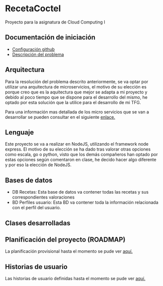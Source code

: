 # RecetaCoctel

Proyecto para la asignatura de Cloud Computing I 

## Documentación de iniciación

- [Configuración github](https://github.com/cr13/RecetaCoctel/blob/main/doc/doc_H0.md)
- [Descripción del problema](https://github.com/cr13/RecetaCoctel/blob/main/doc/desc_prob.md)

## Arquitectura

Para la resolución del problema descrito anteriormente, se va optar por utilizar una arquitectura de microservicios, el motivo de su elección es porque creo que es la aquitectura que mejor se adapta a mi proyecto y debido al poco tiempo que se dispone para el desarrollo del mismo, he optado por esta solución que la utilice para el desarrollo de mi TFG.

Para una información mas detallada de los micro servicios que se van a desarrollar se pueden consultar en el siguiente [enlace.](https://cr13.github.io/RecetaCoctel/)

## Lenguaje

Este proyecto se va a realizar en NodeJS, utilizando el framework node express. El motivo de su elección se ha dado tras valorar otras opciones como escala, go o python, visto que los demás compañeros han optado por estas opciones según comentaron en clase, he decido hacer algo diferente y por eso la elección de NodeJS.

## Bases de datos

- DB Recetas: Esta base de datos va contener todas las recetas y sus correspondientes valoraciones
- BD Perfiles usuario: Esta BD va contener toda la información relacionada con el perfil del usuario.

## Clases desarrolladas



## Planificación del proyecto (ROADMAP)

La planificación provisional hasta el momento se pude ver [aquí.](https://cr13.github.io/RecetaCoctel/Roadmap.html)

## Historias de usuario

Las historias de usuario definidas hasta el momento se pude ver [aquí.](https://cr13.github.io/RecetaCoctel/hu.html)

